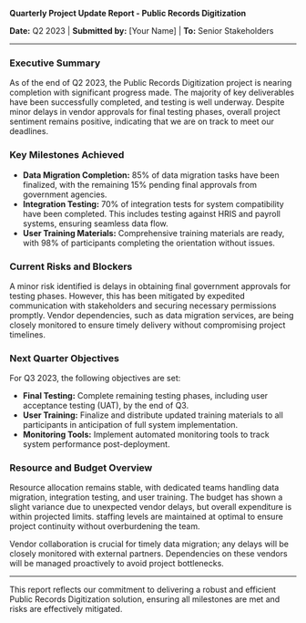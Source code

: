 

**Quarterly Project Update Report - Public Records Digitization**

**Date:** Q2 2023 | **Submitted by:** [Your Name] | **To:** Senior Stakeholders

---

### Executive Summary

As of the end of Q2 2023, the Public Records Digitization project is nearing completion with significant progress made. The majority of key deliverables have been successfully completed, and testing is well underway. Despite minor delays in vendor approvals for final testing phases, overall project sentiment remains positive, indicating that we are on track to meet our deadlines.

### Key Milestones Achieved

- **Data Migration Completion:** 85% of data migration tasks have been finalized, with the remaining 15% pending final approvals from government agencies.
- **Integration Testing:** 70% of integration tests for system compatibility have been completed. This includes testing against HRIS and payroll systems, ensuring seamless data flow.
- **User Training Materials:** Comprehensive training materials are ready, with 98% of participants completing the orientation without issues.

### Current Risks and Blockers

A minor risk identified is delays in obtaining final government approvals for testing phases. However, this has been mitigated by expedited communication with stakeholders and securing necessary permissions promptly. Vendor dependencies, such as data migration services, are being closely monitored to ensure timely delivery without compromising project timelines.

### Next Quarter Objectives

For Q3 2023, the following objectives are set:

- **Final Testing:** Complete remaining testing phases, including user acceptance testing (UAT), by the end of Q3.
- **User Training:** Finalize and distribute updated training materials to all participants in anticipation of full system implementation.
- **Monitoring Tools:** Implement automated monitoring tools to track system performance post-deployment.

### Resource and Budget Overview

Resource allocation remains stable, with dedicated teams handling data migration, integration testing, and user training. The budget has shown a slight variance due to unexpected vendor delays, but overall expenditure is within projected limits. staffing levels are maintained at optimal to ensure project continuity without overburdening the team.

Vendor collaboration is crucial for timely data migration; any delays will be closely monitored with external partners. Dependencies on these vendors will be managed proactively to avoid project bottlenecks.

---

This report reflects our commitment to delivering a robust and efficient Public Records Digitization solution, ensuring all milestones are met and risks are effectively mitigated.